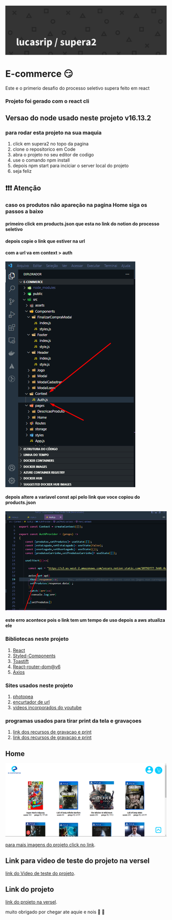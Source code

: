 
![print da tela inicial](https://github.com/lucasrip/supera2/blob/main/PrintsDesafio1/lucasrip%20_%20supera2-banner%20(1).png)

# E-commerce :smirk:
 Este e o primerio desafio do processo seletivo supera feito em react

### Projeto foi gerado com o react cli 

## Versao do node usado neste projeto v16.13.2

### para rodar esta projeto na sua maquia
1. click em supera2 no topo da pagina
2. clone o repositorico em Code 
3. abra o projeto no seu editor de codigo
4. use o comando npm install
5. depois npm start para inciciar o server local do projeto
6. seja feliz

## :heavy_exclamation_mark::heavy_exclamation_mark::heavy_exclamation_mark: Atenção
### caso os produtos não apareção na pagina Home siga os passos a baixo


#### primeiro click em products.json que esta no link do notion do processo seletivo
#### depois copie o link que estiver na url
#### com a url va em context > auth
![print erro](https://github.com/lucasrip/supera2/blob/main/PrintsDesafio1/Screenshot_15.png)

#### depois altere a variavel const api pelo link que voce copiou do products.json
![print erro](https://github.com/lucasrip/supera2/blob/main/PrintsDesafio1/Screenshot_16.png)

#### este erro acontece pois o link tem um tempo de uso depois a aws atualiza ele

 ### Bibliotecas  neste projeto  
1. [React](https://pt-br.reactjs.org/)
2. [Styled-Components](https://styled-components.com/)
3. [Toastift](https://fkhadra.github.io/react-toastify/introduction)
4. [React-router-dom@v6](https://reactrouter.com/docs/en/v6/getting-started/overview)
5. [Axios](https://axios-http.com/ptbr/docs/intro)
 
 ### Sites usados neste projeto
 1. [photopea](https://www.photopea.com/)
 2. [encurtador de url](https://www.encurtador.com.br/url-encurtada.php)
 3. [videos incorporados do youtube](https://support.google.com/youtube/answer/171780?hl=pt-BR)
 
 ### programas usados para tirar print da tela e gravaçoes
1. [link dos recursos de gravacao e print](https://chrome.google.com/webstore/detail/screen-recorder/hniebljpgcogalllopnjokppmgbhaden)
2. [link dos recursos de gravacao e print](https://chrome.google.com/webstore/detail/gofullpage-full-page-scre/fdpohaocaechififmbbbbbknoalclacl)

 ## Home
![print da tela inicial](https://github.com/lucasrip/supera2/blob/main/PrintsDesafio1/Screenshot_5.png)

[para mais imagens do projeto click no link](https://github.com/lucasrip/supera2/tree/main/PrintsDesafio1).

## Link para video de teste do projeto na versel
[link do Video de teste do projeto](https://www.youtube.com/watch?v=eRo7iamriqw).

## Link do projeto
[link do projeto na versel](https://supera2.vercel.app/).

muito obrigado por chegar ate aquie e nois 👊 :punch:



